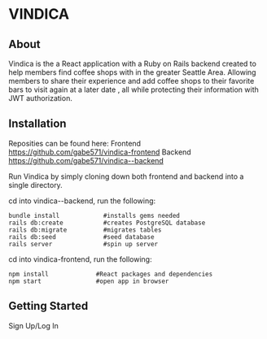 # VINDICA


## About

Vindica is the a React application with a Ruby on Rails backend created to help members find coffee shops with in the greater Seattle Area.  Allowing members to share their experience and add coffee shops to their favorite bars to visit again at a later date , all while protecting their information with JWT authorization.

## Installation

Reposities can be found here: 
Frontend
https://github.com/gabe571/vindica-frontend
Backend
https://github.com/gabe571/vindica--backend

Run Vindica by simply cloning down both frontend and backend into a single directory.

cd into vindica--backend, run the following:

```
bundle install            #installs gems needed
rails db:create           #creates PostgreSQL database
rails db:migrate          #migrates tables
rails db:seed             #seed database
rails server              #spin up server
```
cd into vindica-frontend, run the following:

```
npm install             #React packages and dependencies
npm start               #open app in browser
```

## Getting Started

Sign Up/Log In

